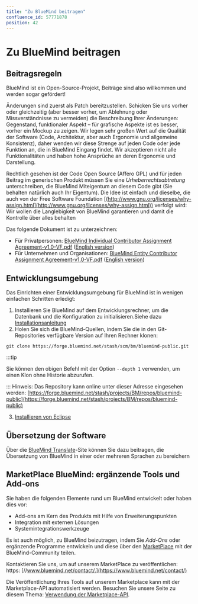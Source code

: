 ```yaml
---
title: "Zu BlueMind beitragen"
confluence_id: 57771878
position: 42
---
```

# Zu BlueMind beitragen


## Beitragsregeln

BlueMind ist ein Open-Source-Projekt, Beiträge sind also willkommen und werden sogar gefördert!

Änderungen sind zuerst als Patch bereitzustellen.
Schicken Sie uns vorher oder gleichzeitig (aber besser vorher, um Ablehnung oder Missverständnisse zu vermeiden) die Beschreibung Ihrer Änderungen: Gegenstand, funktionaler Aspekt – für grafische Aspekte ist es besser, vorher ein Mockup zu zeigen.
Wir legen sehr großen Wert auf die Qualität der Software (Code, Architektur, aber auch Ergonomie und allgemeine Konsistenz), daher wenden wir diese Strenge auf jeden Code oder jede Funktion an, die in BlueMind Eingang findet. Wir akzeptieren nicht alle Funktionalitäten und haben hohe Ansprüche an deren Ergonomie und Darstellung.


Rechtlich gesehen ist der Code Open Source (Affero GPL) und für jeden Beitrag im generischen Produkt müssen Sie eine *Urheberrechtsabtretung* unterschreiben, die BlueMind Miteigentum an diesem Code gibt (Sie behalten natürlich auch Ihr Eigentum). Die Idee ist einfach und dieselbe, die auch von der Free Software Foundation [(http://www.gnu.org/licenses/why-assign.html](http://www.gnu.org/licenses/why-assign.html)) verfolgt wird: Wir wollen die Langlebigkeit von BlueMind garantieren und damit die Kontrolle über alles behalten

Das folgende Dokument ist zu unterzeichnen:

- Für Privatpersonen: [BlueMind Individual Contributor Assignment Agreement-v1.0-VF.pdf](../attachments/57771878/57771879.pdf) ([English version](../attachments/57771878/57771880.pdf))
- Für Unternehmen und Organisationen: [BlueMind Entity Contributor Assignment Agreement-v1.0-VF.pdf](../attachments/57771878/57771881.pdf) ([English version](../attachments/57771878/57771882.pdf))


## Entwicklungsumgebung

Das Einrichten einer Entwicklungsumgebung für BlueMind ist in wenigen einfachen Schritten erledigt:

1. Installieren Sie BlueMind auf dem Entwicklungsrechner, um die Datenbank und die Konfiguration zu initialisieren.Siehe dazu [Installationsanleitung](/Guide_d_installation/)
2. Holen Sie sich die BlueMind-Quellen, indem Sie die in den Git-Repositories verfügbare Version auf Ihren Rechner klonen:


```
git clone https://forge.bluemind.net/stash/scm/bm/bluemind-public.git
```


:::tip

Sie können den obigen Befehl mit der Option `--depth 1` verwenden, um einen Klon ohne Historie abzurufen.

:::
Hinweis: Das Repository kann online unter dieser Adresse eingesehen werden: [https://forge.bluemind.net/stash/projects/BM/repos/bluemind-public](https://forge.bluemind.net/stash/projects/BM/repos/bluemind-public)

3. [Installieren von Eclipse](/Guide_du_développeur/Configuration_de_l_environnement_de_développement/Eclipse/)


## Übersetzung der Software

Über die [BlueMind Translate](https://forge.blue-mind.net/weblate/)-Site können Sie dazu beitragen, die Übersetzung von BlueMind in einer oder mehreren Sprachen zu bereichern

## MarketPlace BlueMind: ergänzende Tools und Add-ons

Sie haben die folgenden Elemente rund um BlueMind entwickelt oder haben dies vor:

- Add-ons am Kern des Produkts mit Hilfe von Erweiterungspunkten
- Integration mit externen Lösungen
- Systemintegrationswerkzeuge


Es ist auch möglich, zu BlueMind beizutragen, indem Sie *Add-Ons* oder ergänzende Programme entwickeln und diese über den [MarketPlace](https://marketplace.bluemind.net/) mit der BlueMind-Community teilen.

Kontaktieren Sie uns, um auf unserem MarketPlace zu veröffentlichen: https: [//www.bluemind.net/contact/.](https://www.bluemind.net/contact/)

Die Veröffentlichung Ihres Tools auf unserem Marketplace kann mit der Marketplace-API automatisiert werden. Besuchen Sie unsere Seite zu diesem Thema: [Verwendung der Marketplace-API](/Guide_du_développeur/Utilisation_de_l_API_MarketPlace/).


